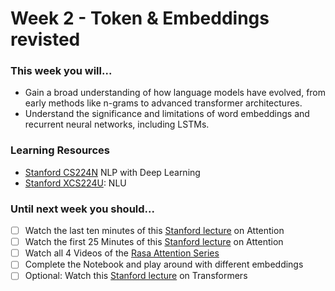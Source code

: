 # Week 2 - Token & Embeddings revisted

### This week you will...

* Gain a broad understanding of how language models have evolved, from early methods like n-grams to advanced transformer architectures.
* Understand the significance and limitations of word embeddings and recurrent neural networks, including LSTMs.

### Learning Resources

* [Stanford CS224N](https://www.youtube.com/watch?v=rmVRLeJRkl4\&list=PLoROMvodv4rOSH4v6133s9LFPRHjEmbmJ) NLP with Deep Learning
* [Stanford XCS224U](https://www.youtube.com/watch?v=K\_Dh0Sxujuc\&list=PLoROMvodv4rOwvldxftJTmoR3kRcWkJBp): NLU

### Until next week you should...

* [ ] Watch the last ten minutes of this [Stanford lecture](https://www.youtube.com/watch?v=wzfWHP6SXxY\&t=4366s) on Attention
* [ ] Watch the first 25 Minutes of this [Stanford lecture](https://www.youtube.com/watch?v=gKD7jPAdbpE\&list=PLoROMvodv4rOSH4v6133s9LFPRHjEmbmJ\&index=8) on Attention
* [ ] Watch all 4 Videos of the [Rasa Attention Series](https://www.youtube.com/watch?v=yGTUuEx3GkA\&t=2s)
* [ ] Complete the Notebook and play around with different embeddings
* [ ] Optional: Watch this [Stanford lecture](https://www.youtube.com/watch?v=ptuGllU5SQQ\&list=PLoROMvodv4rOSH4v6133s9LFPRHjEmbmJ\&index=9) on Transformers
